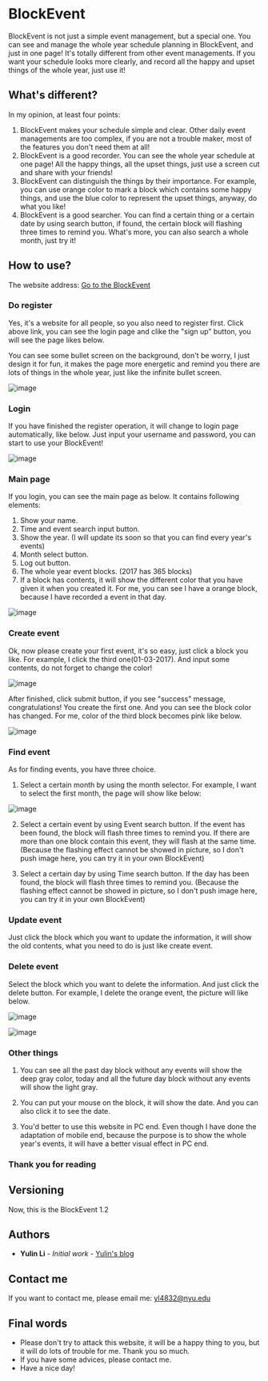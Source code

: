 # BlockEvent

BlockEvent is not just a simple event management, but a special one. You can see and manage the whole year schedule planning in BlockEvent, and just in one page! It's totally different from other event managements. If you want your schedule looks more clearly, and record all the happy and upset things of the whole year, just use it!   

## What's different?

In my opinion, at least four points:
1. BlockEvent makes your schedule simple and clear. Other daily event managements are too complex, if you are not a trouble maker, most of the features you don't need them at all! 
2. BlockEvent is a good recorder. You can see the whole year schedule at one page! All the happy things, all the upset things, just use a screen cut and share with your friends!
3. BlockEvent can distinguish the things by their importance. For example, you can use orange color to mark a block which contains some happy things, and use the blue color to represent the upset things, anyway, do what you like!
4. BlockEvent is a good searcher. You can find a certain thing or a certain date by using search button, if found, the certain block will flashing three times to remind you. What's more, you can also search a whole month, just try it! 

## How to use?

The website address: [Go to the BlockEvent](https://blockevent.herokuapp.com)


### Do register

Yes, it's a website for all people, so you also need to register first. Click above link, you can see the login page and clike the "sign up" button, you will see the page likes below.

You can see some bullet screen on the background, don't be worry, I just design it for fun, it makes the page more energetic and remind you there are lots of things in the whole year, just like the infinite bullet screen. 

![image](https://github.com/liyulinnyu/Myimg/blob/master/blockevent2.png)


### Login

If you have finished the register operation, it will change to login page automatically, like below. Just input your username and password, you can start to use your BlockEvent!

![image](https://github.com/liyulinnyu/Myimg/blob/master/blockevent1.png)


### Main page

If you login, you can see the main page as below. It contains following elements:
1. Show your name.
2. Time and event search input button.
3. Show the year. (I will update its soon so that you can find every year's events)
4. Month select button.
5. Log out button.
6. The whole year event blocks. (2017 has 365 blocks)
7. If a block has contents, it will show the different color that you have given it when you created it. For me, you can see I have a orange block, because I have recorded a event in that day.

![image](https://github.com/liyulinnyu/Myimg/blob/master/blockevent4.png)


### Create event

Ok, now please create your first event, it's so easy, just click a block you like. For example, I click the third one(01-03-2017). And input some contents, do not forget to change the color! 

![image](https://github.com/liyulinnyu/Myimg/blob/master/blockevent3.png)

After finished, click submit button, if you see "success" message, congratulations! You create the first one. And you can see the block color has changed. For me, color of the third block becomes pink like below.

![image](https://github.com/liyulinnyu/Myimg/blob/master/blockevent5.png)


### Find event

As for finding events, you have three choice. 
1. Select a certain month by using the month selector. For example, I want to select the first month, the page will show like below:

![image](https://github.com/liyulinnyu/Myimg/blob/master/blockevent6.png)

2. Select a certain event by using Event search button. If the event has been found, the block will flash three times to remind you. If there are more than one block contain this event, they will flash at the same time.
(Because the flashing effect cannot be showed in picture, so I don't push image here, you can try it in your own BlockEvent)

3. Select a certain day by using Time search button. If the day has been found, the block will flash three times to remind you.
(Because the flashing effect cannot be showed in picture, so I don't push image here, you can try it in your own BlockEvent)


### Update event

Just click the block which you want to update the information, it will show the old contents, what you need to do is just like create event.


### Delete event

Select the block which you want to delete the information. And just click the delete button. For example, I delete the orange event, the picture will like below.

![image](https://github.com/liyulinnyu/Myimg/blob/master/blockevent7.png)

![image](https://github.com/liyulinnyu/Myimg/blob/master/blockevent8.png)


### Other things

1. You can see all the past day block without any events will show the deep gray color, today and all the future day block without any events will show the light gray.

2. You can put your mouse on the block, it will show the date. And you can also click it to see the date.

3. You'd better to use this website in PC end. Even though I have done the adaptation of mobile end, because the purpose is to show the whole year's events, it will have a better visual effect in PC end.


### Thank you for reading

## Versioning

Now, this is the BlockEvent 1.2

## Authors

* **Yulin Li** - *Initial work* - [Yulin's blog](https://liyulinnyu.github.io)

## Contact me

If you want to contact me, please email me: yl4832@nyu.edu

## Final words

* Please don't try to attack this website, it will be a happy thing to you, but it will do lots of trouble for me. Thank you so much.
* If you have some advices, please contact me.
* Have a nice day!

